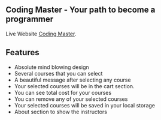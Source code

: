 ## Coding Master - Your path to become a programmer

Live Website [Coding Master](https://learn-coding-react.netlify.app/home).

## Features
* Absolute mind blowing design
* Several courses that you can select
* A beautiful message after selecting any course
* Your selected courses will be in the cart section.
* You can see total cost for your courses
* You can remove any of your selected courses
* Your selected courses will be saved in your local storage
* About section to show the instructors

